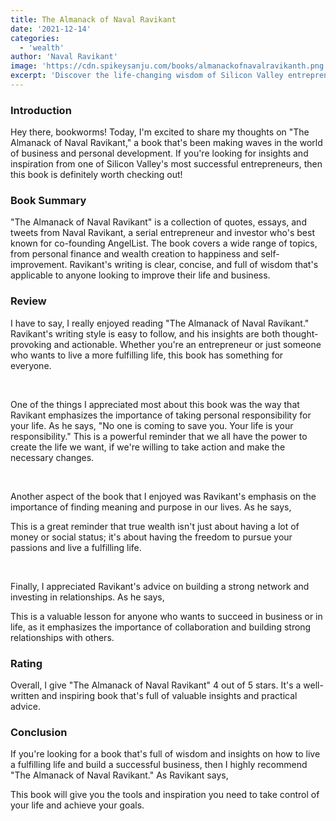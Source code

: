 ```yaml
---
title: The Almanack of Naval Ravikant
date: '2021-12-14'
categories:
  - 'wealth'
author: 'Naval Ravikant'
image: 'https://cdn.spikeysanju.com/books/almanackofnavalravikanth.png'
excerpt: 'Discover the life-changing wisdom of Silicon Valley entrepreneur Naval Ravikant in The Almanack of Naval Ravikant.Learn how to take control of your life, build meaningful relationships, and achieve true wealth. Get inspired and start living your best life today!'
---
```


<script lang="ts">
	import Quote from '$lib/components/quote/Quote.svelte';
</script>

### Introduction

Hey there, bookworms! Today, I'm excited to share my thoughts on "The Almanack of Naval Ravikant," a book that's been making waves in the world of business and personal development. If you're looking for insights and inspiration from one of Silicon Valley's most successful entrepreneurs, then this book is definitely worth checking out!

### Book Summary

"The Almanack of Naval Ravikant" is a collection of quotes, essays, and tweets from Naval Ravikant, a serial entrepreneur and investor who's best known for co-founding AngelList. The book covers a wide range of topics, from personal finance and wealth creation to happiness and self-improvement. Ravikant's writing is clear, concise, and full of wisdom that's applicable to anyone looking to improve their life and business.

### Review

I have to say, I really enjoyed reading "The Almanack of Naval Ravikant." Ravikant's writing style is easy to follow, and his insights are both thought-provoking and actionable. Whether you're an entrepreneur or just someone who wants to live a more fulfilling life, this book has something for everyone.

<br/>

One of the things I appreciated most about this book was the way that Ravikant emphasizes the importance of taking personal responsibility for your life. As he says, "No one is coming to save you. Your life is your responsibility." This is a powerful reminder that we all have the power to create the life we want, if we're willing to take action and make the necessary changes.

<br/>

Another aspect of the book that I enjoyed was Ravikant's emphasis on the importance of finding meaning and purpose in our lives. As he says,

<Quote
    		quote="Seek wealth, not money or status. Wealth is having assets that earn while you sleep. Money is how we transfer time and wealth. Status is your place in the social hierarchy."
    			author="Naval Ravikant"
    		borderColor="border-gray-300"
    		textColor="text-gray-900"
    	/>

This is a great reminder that true wealth isn't just about having a lot of money or social status; it's about having the freedom to pursue your passions and live a fulfilling life.

<br/>

Finally, I appreciated Ravikant's advice on building a strong network and investing in relationships. As he says,
<Quote
    		quote="The most important thing you can do to be successful is to be part of a great team."
    			author="Naval Ravikant"
    		borderColor="border-gray-300"
    		textColor="text-gray-900"
    	/>

This is a valuable lesson for anyone who wants to succeed in business or in life, as it emphasizes the importance of collaboration and building strong relationships with others.

### Rating

Overall, I give "The Almanack of Naval Ravikant" 4 out of 5 stars. It's a well-written and inspiring book that's full of valuable insights and practical advice.

### Conclusion

If you're looking for a book that's full of wisdom and insights on how to live a fulfilling life and build a successful business, then I highly recommend "The Almanack of Naval Ravikant." As Ravikant says,

<Quote
    		quote="Choose yourself. Don't wait for someone else to pick you."
    		author="Naval Ravikant"
    		borderColor="border-gray-300"
    		textColor="text-gray-900"
    	/>

This book will give you the tools and inspiration you need to take control of your life and achieve your goals.
<br/>
